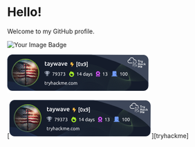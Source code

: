 # Hello!

Welcome to my GitHub profile.

<!--
**taywave/taywave** is a ✨ _special_ ✨ repository because its `README.md` (this file) appears on your GitHub profile.

Here are some ideas to get you started:

- 🔭 I’m currently working on ...
- 🌱 I’m currently learning ...
- 👯 I’m looking to collaborate on ...
- 🤔 I’m looking for help with ...
- 💬 Ask me about ...
- 📫 How to reach me: ...
- 😄 Pronouns: ...
- ⚡ Fun fact: ...
-->
<img src="https://tryhackme-badges.s3.amazonaws.com/taywave.png" alt="Your Image Badge" />

![tryhackme stats](https://raw.githubusercontent.com/taywave/taywave/master/assets/thm_propic.png)

[![taywave's tryhackme stats](https://raw.githubusercontent.com/taywave/taywave/master/assets/thm_propic.png)][tryhackme]

